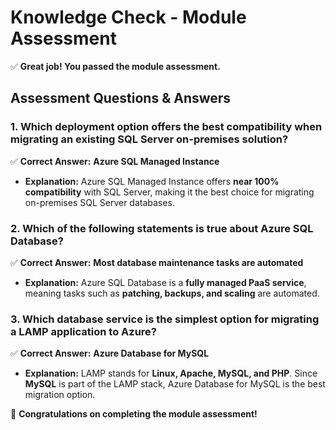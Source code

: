 # Knowledge Check - Module Assessment

✅ **Great job! You passed the module assessment.**

## **Assessment Questions & Answers**

### **1. Which deployment option offers the best compatibility when migrating an existing SQL Server on-premises solution?**
✅ **Correct Answer:** **Azure SQL Managed Instance**
- **Explanation:** Azure SQL Managed Instance offers **near 100% compatibility** with SQL Server, making it the best choice for migrating on-premises SQL Server databases.

### **2. Which of the following statements is true about Azure SQL Database?**
✅ **Correct Answer:** **Most database maintenance tasks are automated**
- **Explanation:** Azure SQL Database is a **fully managed PaaS service**, meaning tasks such as **patching, backups, and scaling** are automated.

### **3. Which database service is the simplest option for migrating a LAMP application to Azure?**
✅ **Correct Answer:** **Azure Database for MySQL**
- **Explanation:** LAMP stands for **Linux, Apache, MySQL, and PHP**. Since **MySQL** is part of the LAMP stack, Azure Database for MySQL is the best migration option.

🚀 **Congratulations on completing the module assessment!**
